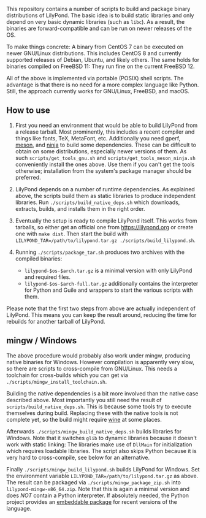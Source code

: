 This repository contains a number of scripts to build and package binary distributions of LilyPond.
The basic idea is to build static libraries and only depend on very basic dynamic libraries (such as `libc`).
As a result, the binaries are forward-compatible and can be run on newer releases of the OS.

To make things concrete: A binary from CentOS 7 can be executed on newer GNU/Linux distributions.
This includes CentOS 8 and currently supported releases of Debian, Ubuntu, and likely others.
The same holds for binaries compiled on FreeBSD 11: They run fine on the current FreeBSD 12.

All of the above is implemented via portable (POSIX) shell scripts.
The advantage is that there is no need for a more complex language like Python.
Still, the approach currently works for GNU/Linux, FreeBSD, and macOS.


How to use
----------

1. First you need an environment that would be able to build LilyPond from a release tarball.
Most prominently, this includes a recent compiler and things like fonts, TeX, MetaFont, etc.
Additionally you need gperf, [meson](https://mesonbuild.com/), and [ninja](https://ninja-build.org/) to build some dependencies.
These can be difficult to obtain on some distributions, especially newer versions of them.
As such `scripts/get_tools_gnu.sh` and `scripts/get_tools_meson_ninja.sh` conveniently install the ones above.
Use them if you can't get the tools otherwise; installation from the system's package manager should be preferred.

2. LilyPond depends on a number of runtime dependencies.
As explained above, the scripts build them as static libraries to produce independent libraries.
Run `./scripts/build_native_deps.sh` which downloads, extracts, builds, and installs them in the right order.

3. Eventually the setup is ready to compile LilyPond itself.
This works from tarballs, so either get an official one from https://lilypond.org or create one with `make dist`.
Then start the build with `LILYPOND_TAR=/path/to/lilypond.tar.gz ./scripts/build_lilypond.sh`.

4. Running `./scripts/package_tar.sh` produces two archives with the compiled binaries:
   * `lilypond-$os-$arch.tar.gz` is a minimal version with only LilyPond and required files.
   * `lilypond-$os-$arch-full.tar.gz` additionally contains the interpreter for Python and Guile and wrappers to start the various scripts with them.

Please note that the first two steps from above are actually independent of LilyPond.
This means you can keep the result around, reducing the time for rebuilds for another tarball of LilyPond.


mingw / Windows
---------------

The above procedure would probably also work under mingw, producing native binaries for Windows.
However compilation is apparently very slow, so there are scripts to cross-compile from GNU/Linux.
This needs a toolchain for cross-builds which you can get via `./scripts/mingw_install_toolchain.sh`.

Building the native dependencies is a bit more involved than the native case described above.
Most importantly you still need the result of `scripts/build_native_deps.sh`.
This is because some tools try to execute themselves during build.
Replacing these with the native tools is not complete yet, so the build might require [wine](https://www.winehq.org/) at some places.

Afterwards `./scripts/mingw_build_native_deps.sh` builds libraries for Windows.
Note that it switches `glib` to dynamic libraries because it doesn't work with static linking:
The libraries make use of `DllMain` for initialization which requires loadable libraries.
The script also skips Python because it is very hard to cross-compile, see below for an alternative.

Finally `./scripts/mingw_build_lilypond.sh` builds LilyPond for Windows.
Set the environment variable `LILYPOND_TAR=/path/to/lilypond.tar.gz` as above.
The result can be packaged via `./scripts/mingw_package_zip.sh` into `lilypond-mingw-x86_64.zip`.
Note that this is again a minimal version and does _NOT_ contain a Python interpreter.
If absolutely needed, the Python project provides an [embeddable package](https://docs.python.org/3.7/using/windows.html#the-embeddable-package) for recent versions of the language.
